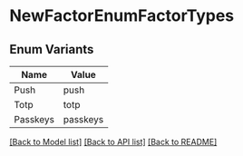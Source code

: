 # NewFactorEnumFactorTypes

## Enum Variants

| Name | Value |
|---- | -----|
| Push | push |
| Totp | totp |
| Passkeys | passkeys |


[[Back to Model list]](../README.md#documentation-for-models) [[Back to API list]](../README.md#documentation-for-api-endpoints) [[Back to README]](../README.md)



